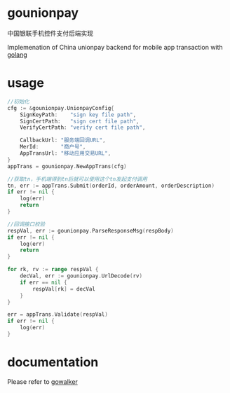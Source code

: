 # gounionpay

中国银联手机控件支付后端实现

Implemenation of China unionpay backend for mobile app transaction with [golang](http://golang.org)

# usage

```go
//初始化
cfg := &gounionpay.UnionpayConfig{
	SignKeyPath:    "sign key file path",
	SignCertPath:   "sign cert file path",
	VerifyCertPath: "verify cert file path",

	CallbackUrl: "服务端回调URL",
	MerId:       "商户号",
	AppTransUrl: "移动应用交易URL",
}
appTrans = gounionpay.NewAppTrans(cfg)

//获取tn，手机端得到tn后就可以使用这个tn发起支付调用
tn, err := appTrans.Submit(orderId, orderAmount, orderDescription)
if err != nil {
	log(err)
	return
}

//回调接口校验
respVal, err := gounionpay.ParseResponseMsg(respBody)
if err != nil {
	log(err)
	return
}

for rk, rv := range respVal {
	decVal, err := gounionpay.UrlDecode(rv)
	if err == nil {
		respVal[rk] = decVal
	}
}

err = appTrans.Validate(respVal)
if err != nil {
	log(err)
}
```

# documentation

Please refer to [gowalker](https://gowalker.org/github.com/imzjy/gounionpay)
